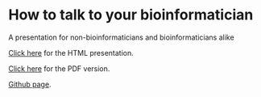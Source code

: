 # How to talk to your bioinformatician


A presentation for non-bioinformaticians and bioinformaticians alike

[Click here](https://bihealth.github.io/howtotalk/how-to-talk-to-your-bioinformatician.html#/title-slide) for the
HTML presentation.

[Click here](https://bihealth.github.io/howtotalk/weiner_howtotalk_2024.pdf) for the PDF version.

[Github page](https://github.com/bihealth/howtotalk).

